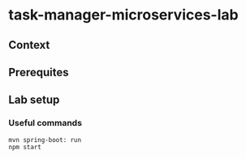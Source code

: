 # task-manager-microservices-lab

## Context
## Prerequites

## Lab setup

### Useful commands

```
mvn spring-boot: run
npm start
```